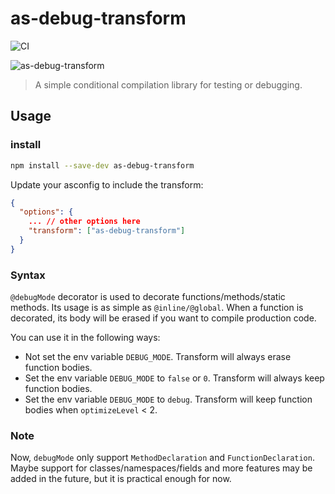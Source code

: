 # as-debug-transform

![CI](https://github.com/yjhmelody/as-debug-transform/workflows/CI/badge.svg)

![as-debug-transform](https://img.shields.io/npm/v/as-debug-transform?color=light-green&label=as-debug-transform)

> A simple conditional compilation library for testing or debugging.

## Usage

### install

```sh
npm install --save-dev as-debug-transform
```

Update your asconfig to include the transform:

```json
{
  "options": {
    ... // other options here
    "transform": ["as-debug-transform"]
  }
}
```

### Syntax

`@debugMode` decorator is used to decorate functions/methods/static methods. Its usage is as simple as `@inline/@global`.
When a function is decorated, its body will be erased if you want to compile production code.

You can use it in the following ways:

- Not set the env variable `DEBUG_MODE`. Transform will always erase function bodies.
- Set the env variable `DEBUG_MODE` to `false` or `0`. Transform will always keep function bodies.
- Set the env variable `DEBUG_MODE` to `debug`. Transform will keep function bodies when `optimizeLevel` < 2.

### Note

Now, `debugMode` only support `MethodDeclaration` and `FunctionDeclaration`. Maybe support for classes/namespaces/fields and more features may be added in the future, but it is practical enough for now.
